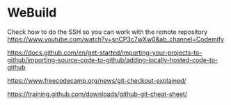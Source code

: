 # WeBuild

Check how to do the SSH so you can work with the remote repository
https://www.youtube.com/watch?v=snCP3c7wXw0&ab_channel=Codemify

https://docs.github.com/en/get-started/importing-your-projects-to-github/importing-source-code-to-github/adding-locally-hosted-code-to-github

https://www.freecodecamp.org/news/git-checkout-explained/

https://training.github.com/downloads/github-git-cheat-sheet/